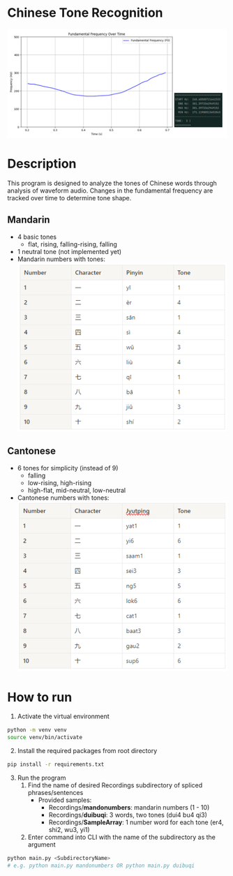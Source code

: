 # Chinese Tone Recognition

![alt text](https://github.com/braydenmsue/chinese-tone-recognition/blob/main/figures/qi3.png?raw=true)
# Description
This program is designed to analyze the tones of Chinese words through analysis of waveform audio. Changes in the fundamental frequency are tracked over time to determine tone shape.

## Mandarin
 - 4 basic tones
   - flat, rising, falling-rising, falling
 - 1 neutral tone (not implemented yet)
 - Mandarin numbers with tones:\
![alt text](https://github.com/braydenmsue/chinese-tone-recognition/blob/main/figures/mand_num_chart.PNG?raw=true)

## Cantonese
 - 6 tones for simplicity (instead of 9)
   - falling 
   - low-rising, high-rising
   - high-flat, mid-neutral, low-neutral
 - Cantonese numbers with tones:\
 ![alt text](https://github.com/braydenmsue/chinese-tone-recognition/blob/main/figures/cant_num_chart.PNG?raw=true)

# How to run
1. Activate the virtual environment
```bash
python -m venv venv
source venv/bin/activate
```
2. Install the required packages from root directory
```bash
pip install -r requirements.txt
```
3. Run the program
   1. Find the name of desired Recordings subdirectory of spliced phrases/sentences
      - Provided samples:
        - Recordings/**mandonumbers**: mandarin numbers (1 - 10)
        - Recordings/**duibuqi**: 3 words, two tones (dui4 bu4 qi3) 
        - Recordings/**SampleArray**: 1 number word for each tone (er4, shi2, wu3, yi1)
   2. Enter command into CLI with the name of the subdirectory as the argument
```bash
python main.py <SubdirectoryName>
# e.g. python main.py mandonumbers OR python main.py duibuqi
```